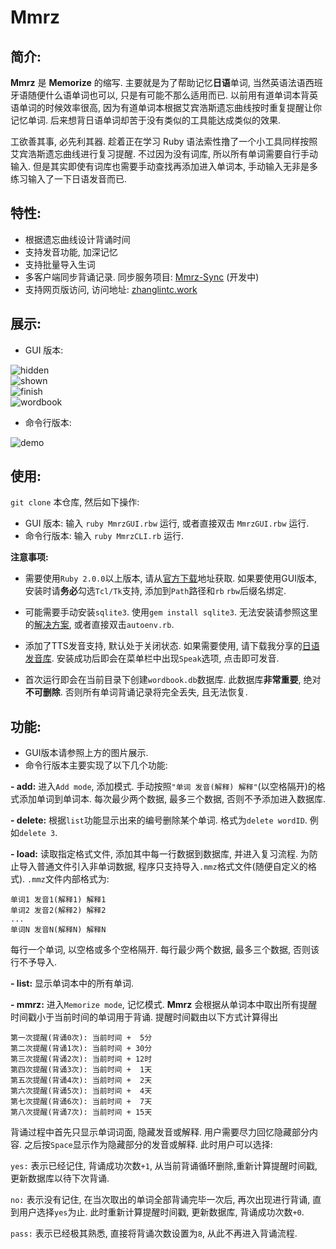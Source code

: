 # Mmrz

## 简介:
**Mmrz** 是 **Memorize** 的缩写. 主要就是为了帮助记忆**日语**单词, 当然英语法语西班牙语随便什么语单词也可以, 只是有可能不那么适用而已. 以前用有道单词本背英语单词的时候效率很高, 因为有道单词本根据艾宾浩斯遗忘曲线按时重复提醒让你记忆单词. 后来想背日语单词却苦于没有类似的工具能达成类似的效果.

工欲善其事, 必先利其器. 趁着正在学习 Ruby 语法索性撸了一个小工具同样按照艾宾浩斯遗忘曲线进行复习提醒. 不过因为没有词库, 所以所有单词需要自行手动输入. 但是其实即使有词库也需要手动查找再添加进入单词本, 手动输入无非是多练习输入了一下日语发音而已.

## 特性:
- 根据遗忘曲线设计背诵时间
- 支持发音功能, 加深记忆
- 支持批量导入生词
- 多客户端同步背诵记录. 同步服务项目: [Mmrz-Sync](https://github.com/zhanglintc/mmrz-sync) (开发中)
- 支持网页版访问, 访问地址: [zhanglintc.work](http://zhanglintc.work:2603)

## 展示:
- GUI 版本:

![hidden](http://115.29.192.240/hidden.jpg)</br>
![shown](http://115.29.192.240/shown.jpg)</br>
![finish](http://115.29.192.240/finish.jpg)</br>
![wordbook](http://115.29.192.240/wordbook.jpg)</br>

- 命令行版本:

![demo](http://115.29.192.240/mmrz.gif)

## 使用:
`git clone` 本仓库, 然后如下操作:
- GUI 版本: 输入 `ruby MmrzGUI.rbw` 运行, 或者直接双击 `MmrzGUI.rbw` 运行.
- 命令行版本: 输入 `ruby MmrzCLI.rb` 运行.

**注意事项:**

- 需要使用`Ruby 2.0.0`以上版本, 请从[官方下载](http://rubyinstaller.org/)地址获取. 如果要使用GUI版本, 安装时请**务必**勾选`Tcl/Tk`支持, 添加到`Path`路径和`rb`  `rbw`后缀名绑定.

- 可能需要手动安装`sqlite3`. 使用`gem install sqlite3`. 无法安装请参照这里的[解决方案](http://imlane.farbox.com/post/ruby-gemsjing-xiang-yuan-guan-li), 或者直接双击`autoenv.rb`.

- 添加了TTS发音支持, 默认处于关闭状态. 如果需要使用, 请下载我分享的[日语发音库](http://pan.baidu.com/s/1nugP7XR). 安装成功后即会在菜单栏中出现`Speak`选项, 点击即可发音.

- 首次运行即会在当前目录下创建`wordbook.db`数据库. 此数据库**非常重要**, 绝对**不可删除**. 否则所有单词背诵记录将完全丢失, 且无法恢复.

## 功能:
- GUI版本请参照上方的图片展示.
- 命令行版本主要实现了以下几个功能:

**- add:** 进入`Add mode`, 添加模式. 手动按照`"单词 发音(解释) 解释"`(以空格隔开)的格式添加单词到单词本. 每次最少两个数据, 最多三个数据, 否则不予添加进入数据库.

**- delete:** 根据`list`功能显示出来的编号删除某个单词. 格式为`delete wordID`. 例如`delete 3`.

**- load:** 读取指定格式文件, 添加其中每一行数据到数据库, 并进入复习流程. 为防止导入普通文件引入非单词数据, 程序只支持导入`.mmz`格式文件(随便自定义的格式). `.mmz`文件内部格式为:

```
单词1 发音1(解释1) 解释1
单词2 发音2(解释2) 解释2
...
单词N 发音N(解释N) 解释N
```

每行一个单词, 以空格或多个空格隔开. 每行最少两个数据, 最多三个数据, 否则该行不予导入.

**- list:** 显示单词本中的所有单词.

**- mmrz:** 进入`Memorize mode`, 记忆模式. **Mmrz** 会根据从单词本中取出所有提醒时间戳小于当前时间的单词用于背诵. 提醒时间戳由以下方式计算得出

```
第一次提醒(背诵0次): 当前时间 +  5分
第二次提醒(背诵1次): 当前时间 + 30分
第三次提醒(背诵2次): 当前时间 + 12时
第四次提醒(背诵3次): 当前时间 +  1天
第五次提醒(背诵4次): 当前时间 +  2天
第六次提醒(背诵5次): 当前时间 +  4天
第七次提醒(背诵6次): 当前时间 +  7天
第八次提醒(背诵7次): 当前时间 + 15天
```

背诵过程中首先只显示单词词面, 隐藏发音或解释. 用户需要尽力回忆隐藏部分内容. 之后按`Space`显示作为隐藏部分的发音或解释. 此时用户可以选择:

`yes:` 表示已经记住, 背诵成功次数`+1`, 从当前背诵循环删除,重新计算提醒时间戳, 更新数据库以待下次背诵.

`no:` 表示没有记住, 在当次取出的单词全部背诵完毕一次后, 再次出现进行背诵, 直到用户选择`yes`为止. 此时重新计算提醒时间戳, 更新数据库, 背诵成功次数`+0`.

`pass:` 表示已经极其熟悉, 直接将背诵次数设置为`8`, 从此不再进入背诵流程.



